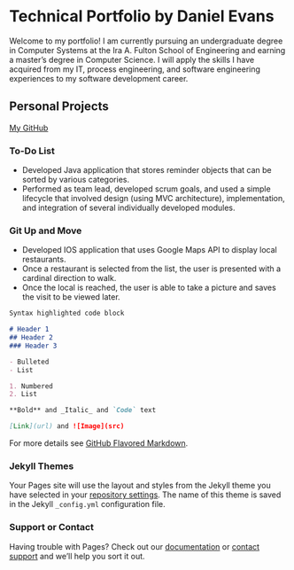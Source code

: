 # Technical Portfolio by Daniel Evans

Welcome to my portfolio! I am currently pursuing an undergraduate degree in Computer Systems at the Ira A. Fulton School of Engineering and earning a master’s degree in Computer Science. I will apply the skills I have acquired from my IT, process engineering, and software engineering experiences to my software development career.

## Personal Projects 
[My GitHub](https://github.com/danieljevans)


### To-Do List

- Developed Java application that stores reminder objects that can be sorted by various categories. 
- Performed as team lead, developed scrum goals, and used a simple lifecycle that involved design (using MVC architecture), implementation, and integration of several individually developed modules.

### Git Up and Move

- Developed IOS application that uses Google Maps API to display local restaurants. 
- Once a restaurant is selected from the list, the user is presented with a cardinal direction to walk. 
- Once the local is reached, the user is able to take a picture and saves the visit to be viewed later. 

```markdown
Syntax highlighted code block

# Header 1
## Header 2
### Header 3

- Bulleted
- List

1. Numbered
2. List

**Bold** and _Italic_ and `Code` text

[Link](url) and ![Image](src)
```

For more details see [GitHub Flavored Markdown](https://guides.github.com/features/mastering-markdown/).

### Jekyll Themes

Your Pages site will use the layout and styles from the Jekyll theme you have selected in your [repository settings](https://github.com/danieljevans/danieljevans.github.io/settings). The name of this theme is saved in the Jekyll `_config.yml` configuration file.

### Support or Contact

Having trouble with Pages? Check out our [documentation](https://help.github.com/categories/github-pages-basics/) or [contact support](https://github.com/contact) and we’ll help you sort it out.
